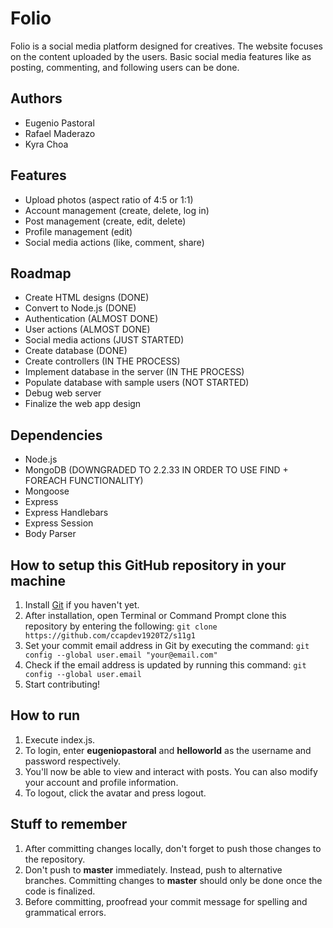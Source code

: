 # Folio

Folio is a social media platform designed for creatives. The website focuses on the content uploaded by the users. Basic social media features like as posting, commenting, and following users can be done.

## Authors
- Eugenio Pastoral
- Rafael Maderazo
- Kyra Choa

## Features
- Upload photos (aspect ratio of 4:5 or 1:1)
- Account management (create, delete, log in)
- Post management (create, edit, delete)
- Profile management (edit)
- Social media actions (like, comment, share)

## Roadmap
- Create HTML designs (DONE)
- Convert to Node.js (DONE)
- Authentication (ALMOST DONE)
- User actions (ALMOST DONE)
- Social media actions (JUST STARTED)
- Create database (DONE)
- Create controllers (IN THE PROCESS)
- Implement database in the server (IN THE PROCESS)
- Populate database with sample users (NOT STARTED)
- Debug web server
- Finalize the web app design

## Dependencies
- Node.js
- MongoDB (DOWNGRADED TO 2.2.33 IN ORDER TO USE FIND + FOREACH FUNCTIONALITY)
- Mongoose
- Express
- Express Handlebars
- Express Session
- Body Parser

## How to setup this GitHub repository in your machine

1. Install [Git](https://git-scm.com/downloads) if you haven't yet.
2. After installation, open Terminal or Command Prompt clone this repository by entering the following:
`git clone https://github.com/ccapdev1920T2/s11g1`
3. Set your commit email address in Git by executing the command:
`git config --global user.email "your@email.com"`
4. Check if the email address is updated by running this command:
`git config --global user.email`
5. Start contributing!

## How to run
1. Execute index.js.
2. To login, enter **eugeniopastoral** and **helloworld** as the username and password respectively.
3. You'll now be able to view and interact with posts. You can also modify your account and profile information.
4. To logout, click the avatar and press logout.

## Stuff to remember

1. After committing changes locally, don't forget to push those changes to the repository.
2. Don't push to **master** immediately. Instead, push to alternative branches. Committing changes to **master** should only be done once the code is finalized.
3. Before committing, proofread your commit message for spelling and grammatical errors.
